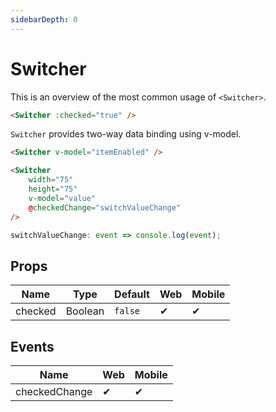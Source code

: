 ```yaml
---
sidebarDepth: 0
---
```


# Switcher

This is an overview of the most common usage of `<Switcher>`.

```html
<Switcher :checked="true" />
```

`Switcher` provides two-way data binding using v-model.

```html
<Switcher v-model="itemEnabled" />
```

<DocExampleBox codeBox="https://codesandbox.io/s/p7wyk8xl3x?module=%2Fsrc%2FApp.vue">

```html
<Switcher
    width="75"
    height="75"
    v-model="value"
    @checkedChange="switchValueChange"
/>
```

```js
switchValueChange: event => console.log(event);
```

<SwitcherDoc />
</DocExampleBox>

## Props

| Name    | Type    | Default | Web | Mobile |
| ------- | ------- | ------- | --- | ------ |
| checked | Boolean | `false` | ✔   | ✔      |

## Events

| Name          | Web | Mobile |
| ------------- | --- | ------ |
| checkedChange | ✔   | ✔      |
